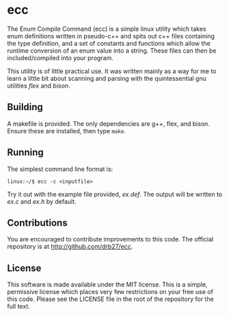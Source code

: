 ecc
===

The Enum Compile Command (ecc) is a simple linux utility which takes enum definitions written in pseudo-c++ and 
spits out c++ files containing the type definition, and a set of constants and functions which allow the runtime conversion of an enum value into a string. These files can then be included/compiled into your program. 

This utility is of little practical use. It was written mainly as a way for me to learn a little bit about scanning
and parsing with the quintessential gnu utilities _flex_ and _bison_.

Building
--------

A makefile is provided. The only dependencies are g++, flex, and bison. Ensure these are installed, then type `make`. 

Running
-------

The simplest command line format is:

`linux:~/$ ecc -c <inputfile>`

Try it out with the example file provided, _ex.def_. The output will be written to _ex.c_ and _ex.h_ by default. 

Contributions
-------------

You are encouraged to contribute improvements to this code. The official repository is at http://github.com/drb27/ecc.

License
-------

This software is made available under the MIT license. This is a simple, permissive license which places very few restrictions on your free use of this code. Please see the LICENSE file in the root of the repository for the full text. 
